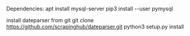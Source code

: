 Dependencies:
apt install mysql-server
pip3 install --user pymysql

install dateparser from git
git clone https://github.com/scrapinghub/dateparser.git
python3 setup.py install
